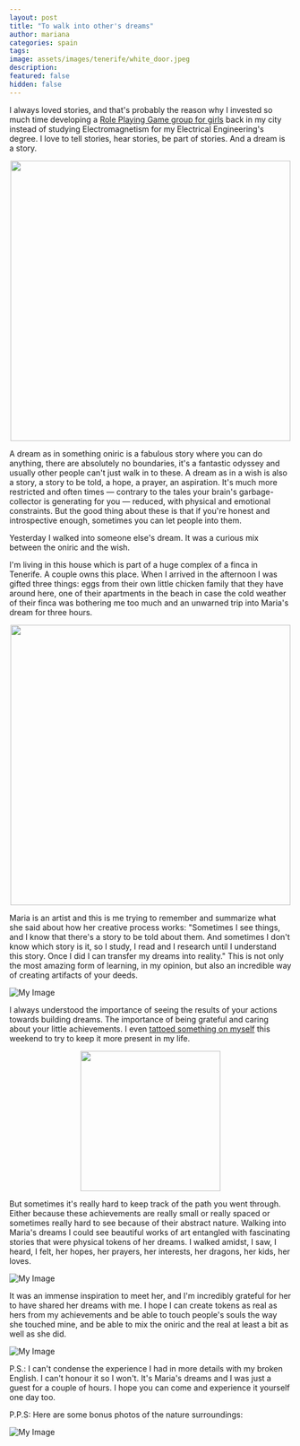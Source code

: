 ```yaml
---
layout: post
title: "To walk into other's dreams"
author: mariana
categories: spain
tags:
image: assets/images/tenerife/white_door.jpeg
description: 
featured: false
hidden: false
---
```


I always loved stories, and that's probably the reason why I invested so much time developing a [Role Playing Game group for girls](https://www.facebook.com/rpgirlslife) back in my city instead of studying Electromagnetism for my Electrical Engineering's degree. I love to tell stories, hear stories, be part of stories. And a dream is a story.


<img src="/assets/images/tenerife/rpgirls.jpeg" width="500" style="  display: block;
  margin-left: auto;
  margin-right: auto;" />

A dream as in something oniric is a fabulous story where you can do anything, there are absolutely no boundaries, it's a fantastic odyssey and usually other people can't just walk in to these. A dream as in a wish is also a story, a story to be told, a hope, a prayer, an aspiration. It's much more restricted and often times — contrary to the tales your brain's garbage-collector is generating for you — reduced, with physical and emotional constraints. But the good thing about these is that if you're honest and introspective enough, sometimes you can let people into them.

Yesterday I walked into someone else's dream. It was a curious mix between the oniric and the wish.

I'm living in this house which is part of a huge complex of a finca in Tenerife. A couple owns this place. When I arrived in the afternoon I was gifted three things: eggs from their own little chicken family that they have around here, one of their apartments in the beach in case the cold weather of their finca was bothering me too much and an unwarned trip into Maria's dream for three hours.


<img src="/assets/images/tenerife/eggs.jpeg" width="500" style="  display: block;
  margin-left: auto;
  margin-right: auto;" />

Maria is an artist and this is me trying to remember and summarize what she said about how her creative process works: "Sometimes I see things, and I know that there's a story to be told about them. And sometimes I don't know which story is it, so I study, I read and I research until I understand this story. Once I did I can transfer my dreams into reality." This is not only the most amazing form of learning, in my opinion, but also an incredible way of creating artifacts of your deeds.

![My Image](/assets/images/tenerife/outside_dragon.jpeg)


I always understood the importance of seeing the results of your actions towards building dreams. The importance of being grateful and caring about your little achievements. I even [tattoed something on myself](https://www.deviantart.com/marimeireles) this weekend to try to keep it more present in my life.


<img src="/assets/images/tenerife/tatu.jpeg" width="250" style="  display: block;
  margin-left: auto;
  margin-right: auto;" />

But sometimes it's really hard to keep track of the path you went through. Either because these achievements are really small or really spaced or sometimes really hard to see because of their abstract nature. Walking into Maria's dreams I could see beautiful works of art entangled with fascinating stories that were physical tokens of her dreams. I walked amidst, I saw, I heard, I felt, her hopes, her prayers, her interests, her dragons, her kids, her loves.

![My Image](/assets/images/tenerife/first_room.jpeg)

It was an immense inspiration to meet her, and I'm incredibly grateful for her to have shared her dreams with me. I hope I can create tokens as real as hers from my achievements and be able to touch people's souls the way she touched mine, and be able to mix the oniric and the real at least a bit as well as she did.

![My Image](/assets/images/tenerife/second_room.jpeg)

P.S.: I can't condense the experience I had in more details with my broken English. I can't honour it so I won't. It's Maria's dreams and I was just a guest for a couple of hours. I hope you can come and experience it yourself one day too.

P.P.S: Here are some bonus photos of the nature surroundings:

![My Image](/assets/images/tenerife/outside.jpeg)